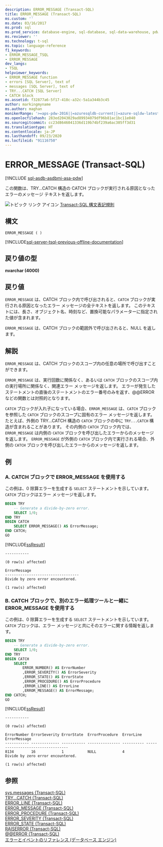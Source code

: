 ```yaml
---
description: ERROR_MESSAGE (Transact-SQL)
title: ERROR_MESSAGE (Transact-SQL)
ms.custom: ''
ms.date: 03/16/2017
ms.prod: sql
ms.prod_service: database-engine, sql-database, sql-data-warehouse, pdw
ms.reviewer: ''
ms.technology: t-sql
ms.topic: language-reference
f1_keywords:
- ERROR_MESSAGE_TSQL
- ERROR_MESSAGE
dev_langs:
- TSQL
helpviewer_keywords:
- ERROR_MESSAGE function
- errors [SQL Server], text of
- messages [SQL Server], text of
- TRY...CATCH [SQL Server]
- CATCH block
ms.assetid: f32877a6-5f17-418c-a32c-5a1a344b3c45
author: markingmyname
ms.author: maghan
monikerRange: '>=aps-pdw-2016||=azuresqldb-current||=azure-sqldw-latest||>=sql-server-2016||=sqlallproducts-allversions||>=sql-server-linux-2017||=azuresqldb-mi-current'
ms.openlocfilehash: 283ed2043029ad89934079df96b81ac1bc11e040
ms.sourcegitcommit: cc23d8646041336d119b74bf239a6ac305ff3d31
ms.translationtype: HT
ms.contentlocale: ja-JP
ms.lasthandoff: 09/23/2020
ms.locfileid: "91116750"
---
```

# <a name="error_message-transact-sql"></a>ERROR_MESSAGE (Transact-SQL)
[!INCLUDE [sql-asdb-asdbmi-asa-pdw](../../includes/applies-to-version/sql-asdb-asdbmi-asa-pdw.md)]

この関数は、TRY...CATCH 構造の CATCH ブロックが実行される原因となったエラーのメッセージ テキストを返します。  
  
 ![トピック リンク アイコン](../../database-engine/configure-windows/media/topic-link.gif "トピック リンク アイコン") [Transact-SQL 構文表記規則](../../t-sql/language-elements/transact-sql-syntax-conventions-transact-sql.md)  
  
## <a name="syntax"></a>構文  
  
```syntaxsql  
ERROR_MESSAGE ( )   
```  

[!INCLUDE[sql-server-tsql-previous-offline-documentation](../../includes/sql-server-tsql-previous-offline-documentation.md)]

## <a name="return-types"></a>戻り値の型
 **nvarchar (4000)**  
  
## <a name="return-value"></a>戻り値  
`ERROR_MESSAGE` は、CATCH ブロック内で呼び出されると、`CATCH` ブロックが実行される原因となったエラー メッセージの全テキストを返します。 このテキストには、長さ、オブジェクト名、時刻など、置換可能なパラメーターに指定された値が含まれます。  
  
`ERROR_MESSAGE` は、CATCH ブロックの範囲外で呼び出されると、NULL を返します。  
  
## <a name="remarks"></a>解説  
`ERROR_MESSAGE` は、CATCH ブロックのスコープ内の任意の場所で呼び出すことができます。  
  
`ERROR_MESSAGE` は、実行回数に関係なく、あるいは `CATCH` ブロックのスコープ内の実行場所に関係なく、関連エラー メッセージを返します。 エラーが発生したステートメントの直後のステートメントのエラー番号のみを返す、@@ERROR などの関数とは対照的となります。  
  
`CATCH` ブロックが入れ子になっている場合、`ERROR_MESSAGE` は、`CATCH` ブロックを参照した `CATCH` ブロックのスコープに固有のエラー メッセージを返します。 たとえば、外側の TRY...CATCH 構造の `CATCH` ブロックの中に `TRY...CATCH` 構造が含まれることがあります。 その内側の `CATCH` ブロック内では、`ERROR_MESSAGE` は内側の `CATCH` ブロックを呼び出したエラーからのメッセージを返します。 `ERROR_MESSAGE` が外側の `CATCH` ブロック内で実行される場合、外側の `CATCH` ブロックを呼び出したエラーからのメッセージを返します。  
  
## <a name="examples"></a>例  
  
### <a name="a-using-error_message-in-a-catch-block"></a>A. CATCH ブロックで ERROR_MESSAGE を使用する  
この例は、0 除算エラーを生成する `SELECT` ステートメントを示しています。 `CATCH` ブロックはエラー メッセージを返します。  
  
```sql   
BEGIN TRY  
    -- Generate a divide-by-zero error.  
    SELECT 1/0;  
END TRY  
BEGIN CATCH  
    SELECT ERROR_MESSAGE() AS ErrorMessage;  
END CATCH;  
GO  
```
[!INCLUDE[ssResult](../../includes/ssresult-md.md)] 
```
-----------

(0 row(s) affected)

ErrorMessage
----------------------------------
Divide by zero error encountered.

(1 row(s) affected)

```  
  
### <a name="b-using-error_message-in-a-catch-block-with-other-error-handling-tools"></a>B.  CATCH ブロックで、別のエラー処理ツールと一緒に ERROR_MESSAGE を使用する  
この例は、0 除算エラーを生成する `SELECT` ステートメントを示しています。 `CATCH` ブロックは、エラー メッセージと共にそのエラーに関する情報を返します。  
  
```sql  
BEGIN TRY  
    -- Generate a divide-by-zero error.  
    SELECT 1/0;  
END TRY  
BEGIN CATCH  
    SELECT  
        ERROR_NUMBER() AS ErrorNumber  
        ,ERROR_SEVERITY() AS ErrorSeverity  
        ,ERROR_STATE() AS ErrorState  
        ,ERROR_PROCEDURE() AS ErrorProcedure  
        ,ERROR_LINE() AS ErrorLine  
        ,ERROR_MESSAGE() AS ErrorMessage;  
END CATCH;  
GO  
```
[!INCLUDE[ssResult](../../includes/ssresult-md.md)] 
```
-----------

(0 row(s) affected)

ErrorNumber ErrorSeverity ErrorState  ErrorProcedure  ErrorLine  ErrorMessage
----------- ------------- ----------- --------------- ---------- ----------------------------------
8134        16            1           NULL            4          Divide by zero error encountered.

(1 row(s) affected)

```
  
## <a name="see-also"></a>参照  
 [sys.messages &#40;Transact-SQL&#41;](../../relational-databases/system-catalog-views/messages-for-errors-catalog-views-sys-messages.md)   
 [TRY...CATCH &#40;Transact-SQL&#41;](../../t-sql/language-elements/try-catch-transact-sql.md)   
 [ERROR_LINE &#40;Transact-SQL&#41;](../../t-sql/functions/error-line-transact-sql.md)   
 [ERROR_MESSAGE &#40;Transact-SQL&#41;](../../t-sql/functions/error-message-transact-sql.md)   
 [ERROR_PROCEDURE &#40;Transact-SQL&#41;](../../t-sql/functions/error-procedure-transact-sql.md)   
 [ERROR_SEVERITY &#40;Transact-SQL&#41;](../../t-sql/functions/error-severity-transact-sql.md)   
 [ERROR_STATE &#40;Transact-SQL&#41;](../../t-sql/functions/error-state-transact-sql.md)   
 [RAISERROR &#40;Transact-SQL&#41;](../../t-sql/language-elements/raiserror-transact-sql.md)   
 [@@ERROR &#40;Transact-SQL&#41;](../../t-sql/functions/error-transact-sql.md)     
 [エラーとイベントのリファレンス &#40;データベース エンジン&#41;](../../relational-databases/errors-events/errors-and-events-reference-database-engine.md)     
  
    

